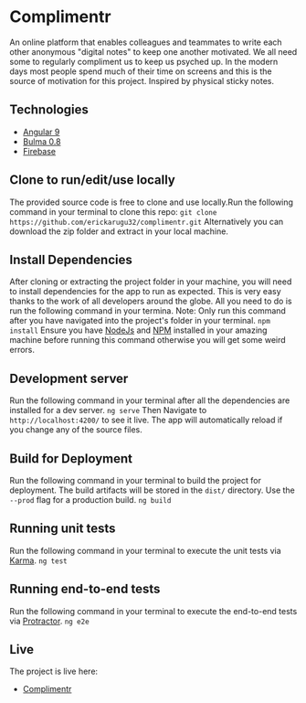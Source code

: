 # Complimentr

An online platform that enables colleagues and teammates to write each other anonymous "digital notes" to keep one another motivated. We all need some to regularly compliment us to keep us psyched up. In the modern days most people spend much of their time on screens and this is the source of motivation for this project.
Inspired by physical sticky notes. 

## Technologies
 - [Angular 9](http://angular.io/)
 - [Bulma 0.8](https://bulma.io/)
 - [Firebase](https://firebase.google.com/)

## Clone to run/edit/use locally
The provided source code is free to clone and use locally.Run the following command in your terminal to clone this repo:
```git clone https://github.com/erickarugu32/complimentr.git```
Alternatively you can download the zip folder and extract in your local machine.

## Install Dependencies
After cloning or extracting the project folder in your machine, you will need to install dependencies for the app to run as expected. This is very easy thanks to the work of all developers around the globe. All you need to do is run the following command in your termina. Note: Only run this command after you have navigated into the project's folder in your terminal.
```npm install```
Ensure you have [NodeJs](https://nodejs.org/en/) and [NPM](https://www.npmjs.com/get-npm) installed in your amazing machine before running this command otherwise you will get some weird errors.

## Development server

Run the following command in your terminal after all the dependencies are installed for a dev server. 
``ng serve``
Then Navigate to `http://localhost:4200/` to see it live. 
The app will automatically reload if you change any of the source files.

## Build for Deployment

Run the following command in your terminal to build the project for deployment. The build artifacts will be stored in the `dist/` directory. Use the `--prod` flag for a production build.
```ng build```

## Running unit tests
Run the following command in your terminal to execute the unit tests via [Karma](https://karma-runner.github.io).
```ng test```

## Running end-to-end tests
Run the following command in your terminal to execute the end-to-end tests via [Protractor](http://www.protractortest.org/).
```ng e2e```

## Live
The project is live here:
 - [Complimentr](https://complimentr-ke.web.app)
